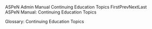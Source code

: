 ASPeN Admin Manual
Continuing Education Topics
FirstPrevNextLast
ASPeN Manual: Continuing Education Topics

Glossary: Continuing Education Topics